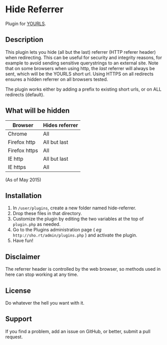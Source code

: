 Hide Referrer
====================

Plugin for [YOURLS](http://yourls.org). 

Description
-----------
This plugin lets you hide (all but the last) referrer (HTTP referer header) when redirecting. This can be useful for security and integrity reasons, for example to avoid sending sensitive querystrings to an external site. Note that on some browsers when using http, the *last* referrer  will always be sent, which will be the YOURLS short url. Using HTTPS on all redirects ensures a  hidden referrer on all browsers tested.

The plugin works either by adding a prefix to existing short urls, or on ALL redirects (default).

What will be hidden
-------------------

Browser | Hides referrer
--- | --- 
Chrome | All
Firefox http | All but last
Firefox https | All
IE http | All but last
IE https | All

(As of May 2015)

Installation
------------
1. In `/user/plugins`, create a new folder named hide-referrer.
2. Drop these files in that directory.
3. Customize the plugin by editing the two variables at the top of `plugin.php` as needed.
4. Go to the Plugins administration page ( *eg* `http://sho.rt/admin/plugins.php` ) and activate the plugin.
5. Have fun!

Disclaimer
----------
The referrer header is controlled by the web browser, so methods used in here can stop working at any time.

License
-------
Do whatever the hell you want with it.

Support
-------
If you find a problem, add an issue on GitHub, or better, submit a pull request.
